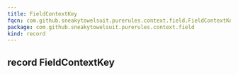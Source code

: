 ```yaml
---
title: FieldContextKey
fqcn: com.github.sneakytowelsuit.purerules.context.field.FieldContextKey
package: com.github.sneakytowelsuit.purerules.context.field
kind: record
---
```


## record FieldContextKey

